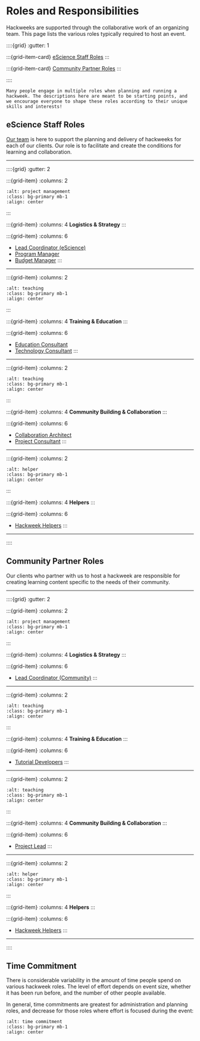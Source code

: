 # Roles and Responsibilities

Hackweeks are supported through the collaborative work of an organizing team. This page lists the various roles typically required to host an event.

::::{grid}
:gutter: 1

:::{grid-item-card} [eScience Staff Roles](#escience-staff-roles)
:::

:::{grid-item-card} [Community Partner Roles](#community-partner-roles)
:::

::::

```{note}
Many people engage in multiple roles when planning and running a hackweek. The descriptions here are meant to be starting points, and we encourage everyone to shape these roles according to their unique skills and interests!
```

## eScience Staff Roles

[Our team](../team.md) is here to support the planning and delivery of hackweeks for each of our clients. Our role is to facilitate and create the conditions for learning and collaboration.

<hr>

::::{grid}
:gutter: 2

:::{grid-item}
:columns: 2
```{image} ../images/noun-project-management-1874172.png
:alt: project management
:class: bg-primary mb-1
:align: center
```
:::

:::{grid-item}
:columns: 4
**Logistics & Strategy**
:::

:::{grid-item}
:columns: 6
* [Lead Coordinator (eScience)](lead-eScience.md) 
* [Program Manager](program-manager.md) 
* [Budget Manager](budget-manager.md) 
:::

<hr>

:::{grid-item}
:columns: 2
```{image} ../images/noun-teach-1614348.png
:alt: teaching
:class: bg-primary mb-1
:align: center
```
:::

:::{grid-item}
:columns: 4
**Training & Education**
:::

:::{grid-item}
:columns: 6
* [Education Consultant](education-consultant.md) 
* [Technology Consultant](technology-consultant.md)
:::

<hr>

:::{grid-item}
:columns: 2
```{image} ../images/noun-teamwork-1616304.png
:alt: teaching
:class: bg-primary mb-1
:align: center
```
:::

:::{grid-item}
:columns: 4
**Community Building & Collaboration**
:::

:::{grid-item}
:columns: 6
* [Collaboration Architect](collaboration-architect.md) 
* [Project Consultant](project-consultant.md)
:::

<hr>

:::{grid-item}
:columns: 2
```{image} ../images/noun-help-5401808.png
:alt: helper
:class: bg-primary mb-1
:align: center
```
:::

:::{grid-item}
:columns: 4
**Helpers**
:::

:::{grid-item}
:columns: 6
* [Hackweek Helpers](helper.md) 
:::

<hr>

::::

## Community Partner Roles

Our clients who partner with us to host a hackweek are responsible for creating learning content specific to the needs of their community. 

<hr>

::::{grid}
:gutter: 2

:::{grid-item}
:columns: 2
```{image} ../images/noun-project-management-1874172-gold.png
:alt: project management
:class: bg-primary mb-1
:align: center
```
:::

:::{grid-item}
:columns: 4
**Logistics & Strategy**
:::

:::{grid-item}
:columns: 6
* [Lead Coordinator (Community)](lead-community.md) 
:::

<hr>

:::{grid-item}
:columns: 2
```{image} ../images/noun-teach-1614348-gold.png
:alt: teaching
:class: bg-primary mb-1
:align: center
```
:::

:::{grid-item}
:columns: 4
**Training & Education**
:::

:::{grid-item}
:columns: 6
* [Tutorial Developers](tutorial-developer.md) 
:::

<hr>

:::{grid-item}
:columns: 2
```{image} ../images/noun-teamwork-1616304-gold.png
:alt: teaching
:class: bg-primary mb-1
:align: center
```
:::

:::{grid-item}
:columns: 4
**Community Building & Collaboration**
:::

:::{grid-item}
:columns: 6
* [Project Lead](project-lead.md) 
:::

<hr>

:::{grid-item}
:columns: 2
```{image} ../images/noun-help-5401808-gold.png
:alt: helper
:class: bg-primary mb-1
:align: center
```
:::

:::{grid-item}
:columns: 4
**Helpers**
:::

:::{grid-item}
:columns: 6
* [Hackweek Helpers](helper.md) 
:::

<hr>

::::

## Time Commitment

There is considerable variability in the amount of time people spend on various hackweek roles. The level of effort depends on event size, whether it has been run before, and the number of other people available. 

In general, time commitments are greatest for administration and planning roles, and decrease for those roles where effort is focused during the event: 

```{image} ../images/community-roles-time-commitment.png
:alt: time commitment
:class: bg-primary mb-1
:align: center
```
